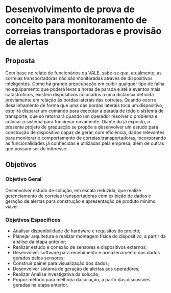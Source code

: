 # Desenvolvimento de prova de conceito para monitoramento de correias transportadoras e provisão de alertas

## Proposta
Com base no relato de funcionários da VALE, sabe-se que, atualmente, as correias transportadoras não são monitoradas através de dispositivos inteligentes. Como há grande preocupação em coibir qualquer tipo de falha no equipamento que poderá levar a horas de parada e até a eventos mais catastróficos, existem dispositivos colocados a uma distância definida previamente em relação às bordas laterais das correias. Quando ocorre desalinhamento de forma que uma das bordas laterais toca um dispositivo, este irá disparar um comando para executar a parada de todo o sistema de transporte, que só retornará quando um operador resolver o problema e colocar o sistema para funcionar novamente. Diante do já exposto, o presente projeto de graduação se propõe a  desenvolver um estudo para construção de dispositivo capaz de gerar, com eficiência, dados relevantes para monitorar o comportamento de correias transportadoras, incorporando as funcionalidades já conhecidas e utilizadas pela empresa, além de outras que possam ser de interesse.

## Objetivos

### Objetivo Geral
Desenvolver estudo de solução, em escala reduzida, que realize gerenciamento de correias transportadoras com exibição de dados e geração de alertas para construção e apresentação de produto mínimo viável.

### Objetivos Específicos
* Analisar disponibilidade de hardware e requisitos do projeto;
* Planejar arquitetura e realizar montagem física do dispositivo, a partir da análise da etapa anterior;
* Realizar estudo e conexão de sensores e dispositivos externos;
* Desenvolver software para recebimento e armazenamento dos dados gerados pelos sensores;
* Construir painel para visualização dos dados;
* Desenvolver sistema de geração de alertas aos operadores;
* Realizar Análise investigativa da solução;
* Propor método para melhoria da solução, a partir das discussões geradas na etapa anterior.
